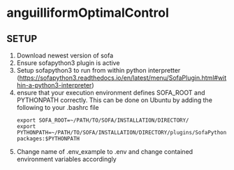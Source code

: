 # anguilliformOptimalControl
## SETUP
1. Download newest version of sofa
2. Ensure sofapython3 plugin is active
3. Setup sofapython3 to run from within python interpretter (https://sofapython3.readthedocs.io/en/latest/menu/SofaPlugin.html#within-a-python3-interpreter)
4. ensure that your execution environment defines SOFA_ROOT and PYTHONPATH correctly. This can be done on Ubuntu by adding the following to your .bashrc file
    ```    
    export SOFA_ROOT=~/PATH/TO/SOFA/INSTALLATION/DIRECTORY/ 
    export PYTHONPATH=~/PATH/TO/SOFA/INSTALLATION/DIRECTORY/plugins/SofaPython3/lib/python3/site-packages:$PYTHONPATH
    ```
5. Change name of .env_example to .env and change contained environment variables accordingly